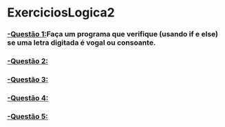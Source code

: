 # ExerciciosLogica2

### [-Questão 1:](https://github.com/ErikTakeuti/ExerciciosLogica2/blob/main/Exerc%C3%ADcios%20de%20l%C3%B3gica%202/Q1.por)Faça um programa que verifique (usando if e else) se uma letra digitada é vogal ou consoante.

### [-Questão 2:]()

### [-Questão 3:]()

### [-Questão 4:]()

### [-Questão 5:]()
